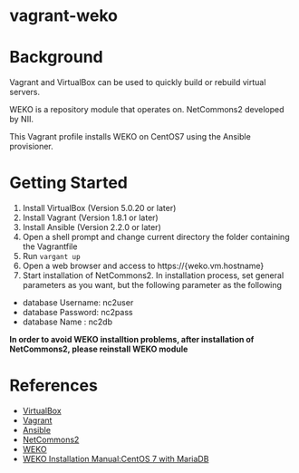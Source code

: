 vagrant-weko
======

# Background

Vagrant and VirtualBox can be used to quickly build or rebuild virtual servers.

WEKO is a repository module that operates on. NetCommons2 developed by NII. 

This Vagrant profile installs WEKO on CentOS7 using the Ansible provisioner.

# Getting Started

1. Install VirtualBox (Version 5.0.20 or later)
2. Install Vagrant (Version 1.8.1 or later)
3. Install Ansible (Version 2.2.0 or later)
4. Open a shell prompt and change current directory the folder containing the Vagrantfile
5. Run ```vargant up```
6. Open a web browser and access to https://{weko.vm.hostname}
7. Start installation of NetCommons2. In installation process, set general parameters as you want, but the following parameter as the following 
 - database Username: nc2user
 - database Password: nc2pass
 - database Name : nc2db

**In order to avoid WEKO installtion problems, after installation of NetCommons2, please reinstall WEKO module**

# References
- [VirtualBox](https://www.virtualbox.org/)
- [Vagrant](https://www.vagrantup.com/)
- [Ansible](https://github.com/ansible/ansible)
- [NetCommons2](http://www.netcommons.org/)
- [WEKO](http://weko.at.nii.ac.jp/)
- [WEKO Installation Manual:CentOS 7 with MariaDB](https://meatwiki.nii.ac.jp/confluence/display/WEKO/CentOS+7+with+MariaDB)
